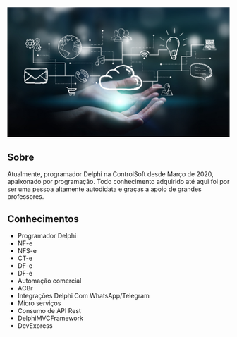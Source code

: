 <img src="https://github.com/AndersondaCampo/AndersondaCampo/blob/Master/header.jpg" width="1000px">

<h2>Sobre</h2>
Atualmente, programador Delphi na ControlSoft desde Março de 2020, apaixonado por programação.
Todo conhecimento adquirido até aqui foi por ser uma pessoa altamente autodidata e graças a apoio de grandes professores.

<h2>Conhecimentos</h2>

- Programador Delphi
- NF-e
- NFS-e
- CT-e
- DF-e
- DF-e
- Automação comercial
- ACBr
- Integrações Delphi Com WhatsApp/Telegram
- Micro serviços
- Consumo de API Rest
- DelphiMVCFramework
- DevExpress

<!--
**AndersondaCampo/AndersondaCampo** is a ✨ _special_ ✨ repository because its `README.md` (this file) appears on your GitHub profile.
